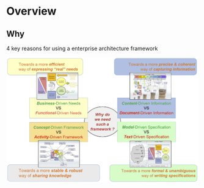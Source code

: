 Overview
==

Why
-
4 key reasons for using a enterprise architecture framework

![alt text](https://github.com/iPlumb3r/pEAr4pEEr/blob/master/images/Overview_Why.png)
